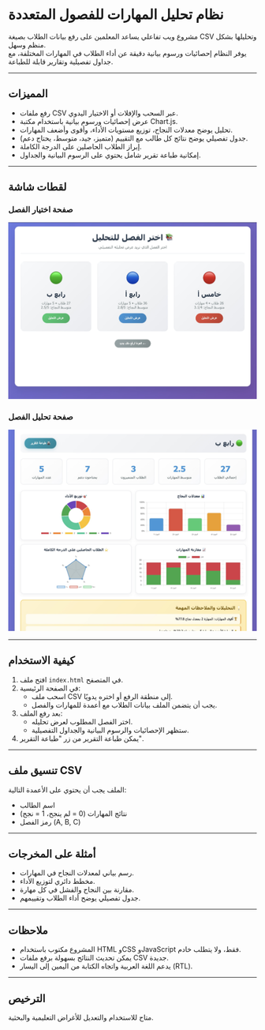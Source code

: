 # نظام تحليل المهارات للفصول المتعددة

مشروع ويب تفاعلي يساعد المعلمين على رفع بيانات الطلاب بصيغة CSV وتحليلها بشكل منظم وسهل.  
يوفر النظام إحصائيات ورسوم بيانية دقيقة عن أداء الطلاب في المهارات المختلفة، مع جداول تفصيلية وتقارير قابلة للطباعة.

---

## المميزات
- رفع ملفات CSV عبر السحب والإفلات أو الاختيار اليدوي.  
- عرض إحصائيات ورسوم بيانية باستخدام مكتبة Chart.js.  
- تحليل يوضح معدلات النجاح، توزيع مستويات الأداء، وأقوى وأضعف المهارات.  
- جدول تفصيلي يوضح نتائج كل طالب مع التقييم (متميز، جيد، متوسط، يحتاج دعم).  
- إبراز الطلاب الحاصلين على الدرجة الكاملة.  
- إمكانية طباعة تقرير شامل يحتوي على الرسوم البيانية والجداول.  

---

## لقطات شاشة

### صفحة اختيار الفصل
![اختيار الفصل](screenshots/class-selection.jpg)

### صفحة تحليل الفصل
![تحليل الفصل](screenshots/class-analysis.jpg)

---

## كيفية الاستخدام
1. افتح ملف `index.html` في المتصفح.  
2. في الصفحة الرئيسية:  
   - اسحب ملف CSV إلى منطقة الرفع أو اختره يدويًا.  
   - يجب أن يتضمن الملف بيانات الطلاب مع أعمدة للمهارات والفصل.  
3. بعد رفع الملف:  
   - اختر الفصل المطلوب لعرض تحليله.  
   - ستظهر الإحصائيات والرسوم البيانية والجداول التفصيلية.  
4. يمكن طباعة التقرير من زر "طباعة التقرير".  

---

## تنسيق ملف CSV
الملف يجب أن يحتوي على الأعمدة التالية:  
- اسم الطالب  
- نتائج المهارات (0 = لم ينجح، 1 = نجح)  
- رمز الفصل (A, B, C)  

---

## أمثلة على المخرجات
- رسم بياني لمعدلات النجاح في المهارات.  
- مخطط دائري لتوزيع الأداء.  
- مقارنة بين النجاح والفشل في كل مهارة.  
- جدول تفصيلي يوضح أداء الطلاب وتقييمهم.  

---

## ملاحظات
- المشروع مكتوب باستخدام HTML وCSS وJavaScript فقط، ولا يتطلب خادم.  
- يمكن تحديث النتائج بسهولة برفع ملفات CSV جديدة.  
- يدعم اللغة العربية واتجاه الكتابة من اليمين إلى اليسار (RTL).  

---

## الترخيص
متاح للاستخدام والتعديل للأغراض التعليمية والبحثية.
